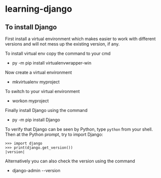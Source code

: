 # learning-django

## To install Django

First install a virtual environment which makes easier to work with different versions and will not mess up the existing version, if any.

To install virtual env copy the command to your cmd
- py -m pip install virtualenvwrapper-win

Now create a virtual environment
- mkvirtualenv myproject

To switch to your virtual environment
- workon myproject

Finally install Django using the command
- py -m pip install Django

To verify that Django can be seen by Python, type ``python`` from your shell.
  Then at the Python prompt, try to import Django:

    >>> import django
    >>> print(django.get_version())
    |version|

Alternatively you can also check the version using the command
- django-admin --version




